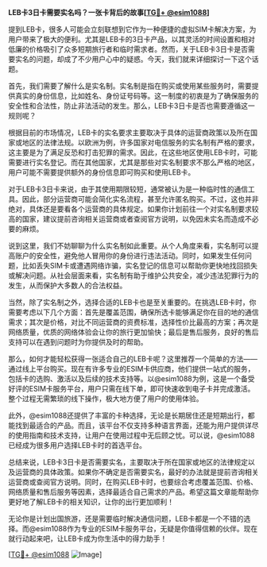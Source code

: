 **LEB卡3日卡需要实名吗？一张卡背后的故事[[TG💪+ @esim1088](https://t.me/s/esim1088)]**

提到LEB卡，很多人可能会立刻联想到它作为一种便捷的虚拟SIM卡解决方案，为用户带来了极大的便利。尤其是LEB卡的3日卡产品，以其灵活的时间设置和相对低廉的价格吸引了众多短期旅行者和临时需求者。然而，关于LEB卡3日卡是否需要实名的问题，却成了不少用户心中的疑惑。今天，我们就来详细探讨一下这个话题。

首先，我们需要了解什么是实名制。实名制是指在购买或使用某些服务时，需要提供真实的身份信息，比如姓名、身份证号码等。这一制度的初衷是为了确保服务的安全性和合法性，防止非法活动的发生。那么，LEB卡3日卡是否也需要遵循这一规则呢？

根据目前的市场情况，LEB卡的实名要求主要取决于具体的运营商政策以及所在国家或地区的法律法规。以欧洲为例，许多国家对电信服务的实名制有严格的要求，这主要是为了满足反恐和打击犯罪的需求。因此，在这些地区使用LEB卡时，可能需要进行实名登记。而在其他国家，尤其是那些对实名制要求不那么严格的地区，用户可能不需要提供额外的身份信息即可购买和使用LEB卡。

对于LEB卡3日卡来说，由于其使用期限较短，通常被认为是一种临时性的通信工具。因此，部分运营商可能会简化实名流程，甚至允许匿名购买。不过，这也并非绝对，具体还是要看各个运营商的具体规定。如果你计划前往一个对实名制要求较高的国家，建议提前咨询相关运营商或者查阅官方说明，以免因未实名而造成不必要的麻烦。

说到这里，我们不妨聊聊为什么实名制如此重要。从个人角度来看，实名制可以提高账户的安全性，避免他人冒用你的身份进行违法活动。同时，如果发生任何问题，比如丢失SIM卡或遭遇网络诈骗，实名登记的信息可以帮助你更快地找回损失或解决问题。从社会层面来看，实名制有助于维护公共安全，减少违法犯罪行为的发生，从而保护大多数人的合法权益。

当然，除了实名制之外，选择合适的LEB卡也是至关重要的。在挑选LEB卡时，你需要考虑以下几个方面：首先是覆盖范围，确保所选卡能够满足你在目的地的通信需求；其次是价格，对比不同运营商的资费标准，选择性价比最高的方案；再次是网络质量，优质的网络体验会让你的旅行更加愉快；最后是售后服务，良好的售后支持可以在遇到问题时为你提供及时的帮助。

那么，如何才能轻松获得一张适合自己的LEB卡呢？这里推荐一个简单的方法——通过线上平台购买。现在有许多专业的ESIM卡供应商，他们提供一站式的服务，包括卡的选购、激活以及后续的技术支持等。以@esim1088为例，这是一个备受好评的ESIM卡服务平台，用户只需在线下单，即可快速收到电子卡并完成激活。整个过程无需繁琐的线下操作，极大地方便了用户的使用体验。

此外，@esim1088还提供了丰富的卡种选择，无论是长期居住还是短期出行，都能找到最适合的产品。而且，该平台不仅支持多种语言界面，还能为用户提供详尽的使用指南和技术支持，让用户在使用过程中无后顾之忧。可以说，@esim1088已经成为很多用户选择LEB卡时的首选平台。

总结来说，LEB卡3日卡是否需要实名，主要取决于所在国家或地区的法律规定以及运营商的具体政策。如果你不确定是否需要实名，最好的办法就是提前咨询相关运营商或查阅官方说明。同时，在购买LEB卡时，也要综合考虑覆盖范围、价格、网络质量和售后服务等因素，选择最适合自己需求的产品。希望这篇文章能帮助你更好地了解LEB卡的相关知识，让你的出行更加顺利！

无论你是计划出国旅游，还是需要临时解决通信问题，LEB卡都是一个不错的选择。而@esim1088作为专业的ESIM卡服务平台，无疑是你值得信赖的伙伴。现在就行动起来吧，让LEB卡成为你生活中的得力助手！

[[TG💪+ @esim1088](https://t.me/s/esim1088) ![Image](https://i.postimg.cc/4NQfJmqS/Snipaste-2025-05-13-00-14-12.png)]